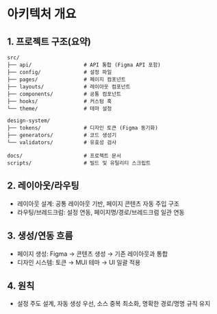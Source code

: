 # 아키텍처 개요


## 1. 프로젝트 구조(요약)

```
src/
├── api/                 # API 통합 (Figma API 포함)
├── config/              # 설정 파일
├── pages/               # 페이지 컴포넌트
├── layouts/             # 레이아웃 컴포넌트
├── components/          # 공통 컴포넌트
├── hooks/               # 커스텀 훅
└── theme/               # 테마 설정

design-system/
├── tokens/              # 디자인 토큰 (Figma 동기화)
├── generators/          # 코드 생성기
└── validators/          # 유효성 검사

docs/                    # 프로젝트 문서
scripts/                 # 빌드 및 유틸리티 스크립트
```


## 2. 레이아웃/라우팅

- 레이아웃 설계: 공통 레이아웃 기반, 페이지 콘텐츠 자동 주입 구조
- 라우팅/브레드크럼: 설정 연동, 페이지명/경로/브레드크럼 일관 연동


## 3. 생성/연동 흐름

- 페이지 생성: Figma → 콘텐츠 생성 → 기존 레이아웃과 통합
- 디자인 시스템: 토큰 → MUI 테마 → UI 일괄 적용


## 4. 원칙

- 설정 주도 설계, 자동 생성 우선, 소스 중복 최소화, 명확한 경로/명명 규칙 유지

